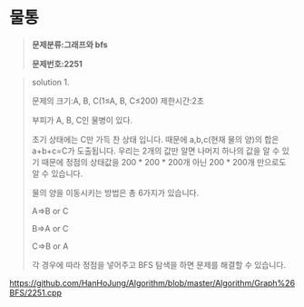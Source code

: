# 물통

> **문제분류:그래프와 bfs**
>
> **문제번호:2251**

> solution 1.
>
> 문제의 크기:A, B, C(1≤A, B, C≤200)
> 제한시간:2초
>
>
>
> 부피가 A, B, C인 물병이 있다.
>
> 초기 상태에는 C만 가득 찬 상태 입니다.  때문에 a,b,c(현재 물의 양)의 합은 a+b+c=C가 도출됩니다. 우리는 2개의 값만 알면 나머지 하나의 값을 알 수 있기 때문에 정점의 상태값을 200 * 200 * 200개 아닌 200 * 200개 만으로도 알 수 있습니다. 
>
>
>
> 물의 양을 이동시키는 방법은 총 6가지가 있습니다.
>
> A=>B or C
>
> B=>A or C
>
> C=>B or A
>
> 각 경우에 따라 정점을 넣어주고 BFS 탐색을 하면 문제를 해결할 수 있습니다.
>
>

https://github.com/HanHoJung/Algorithm/blob/master/Algorithm/Graph%26BFS/2251.cpp












